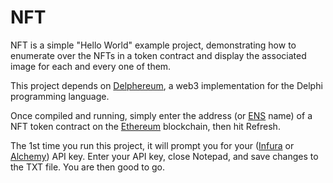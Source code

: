 # NFT

NFT is a simple "Hello World" example project, demonstrating how to enumerate over the NFTs in a token contract and display the associated image for each and every one of them.

This project depends on [Delphereum](https://github.com/svanas/delphereum), a web3 implementation for the Delphi programming language.

Once compiled and running, simply enter the address (or [ENS](https://ens.domains/) name) of a NFT token contract on the [Ethereum](https://ethereum.org/) blockchain, then hit Refresh.

The 1st time you run this project, it will prompt you for your ([Infura](https://infura.io/) or [Alchemy](https://www.alchemy.com/)) API key. Enter your API key, close Notepad, and save changes to the TXT file. You are then good to go.
